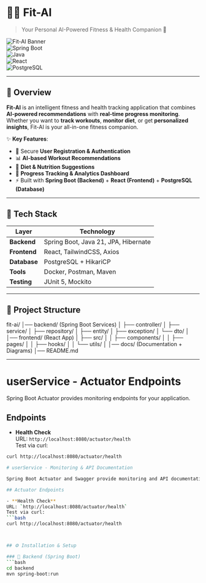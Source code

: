 # 🏋️‍♂️ Fit-AI  
> Your Personal AI-Powered Fitness & Health Companion 💪  

![Fit-AI Banner](https://img.shields.io/badge/Fit--AI-Smart%20Fitness%20Assistant-brightgreen?style=for-the-badge&logo=github)  
![Spring Boot](https://img.shields.io/badge/Spring%20Boot-3.4.0-brightgreen?style=flat&logo=springboot)  
![Java](https://img.shields.io/badge/Java-21-blue?style=flat&logo=java)  
![React](https://img.shields.io/badge/React-18-61DAFB?style=flat&logo=react)  
![PostgreSQL](https://img.shields.io/badge/PostgreSQL-DB-blue?style=flat&logo=postgresql)  

---

## 📌 Overview  
**Fit-AI** is an intelligent fitness and health tracking application that combines **AI-powered recommendations** with **real-time progress monitoring**.  
Whether you want to **track workouts**, **monitor diet**, or get **personalized insights**, Fit-AI is your all-in-one fitness companion.  

✨ **Key Features**:  
- 🔐 Secure **User Registration & Authentication**  
- 📊 **AI-based Workout Recommendations**  
- 🥗 **Diet & Nutrition Suggestions**  
- 🏃 **Progress Tracking & Analytics Dashboard**  
- ⚡ Built with **Spring Boot (Backend)** + **React (Frontend)** + **PostgreSQL (Database)**  

---

## 🚀 Tech Stack  
| Layer | Technology |
|-------|-------------|
| **Backend** | Spring Boot, Java 21, JPA, Hibernate |
| **Frontend** | React, TailwindCSS, Axios |
| **Database** | PostgreSQL + HikariCP |
| **Tools** | Docker, Postman, Maven |
| **Testing** | JUnit 5, Mockito |

---

## 📂 Project Structure  
fit-ai/
│── backend/ (Spring Boot Services)
│   ├── controller/
│   ├── service/
│   ├── repository/
│   ├── entity/
│   ├── exception/
│   └── dto/
│
│── frontend/ (React App)
│   ├── src/
│   │   ├── components/
│   │   ├── pages/
│   │   ├── hooks/
│   │   └── utils/
│
│── docs/ (Documentation + Diagrams)
│── README.md

---

# userService - Actuator Endpoints

Spring Boot Actuator provides monitoring endpoints for your application.

## Endpoints

- **Health Check**  
URL: `http://localhost:8080/actuator/health`  
Test via curl:  
```bash
curl http://localhost:8080/actuator/health

# userService - Monitoring & API Documentation

Spring Boot Actuator and Swagger provide monitoring and API documentation for your application.

## Actuator Endpoints

- **Health Check**  
URL: `http://localhost:8080/actuator/health`  
Test via curl:  
```bash
curl http://localhost:8080/actuator/health



## ⚙️ Installation & Setup  

### 🔹 Backend (Spring Boot)  
```bash
cd backend
mvn spring-boot:run
